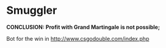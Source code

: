 # Smuggler

**CONCLUSION: Profit with Grand Martingale is not possible;**

Bot for the win in http://www.csgodouble.com/index.php

